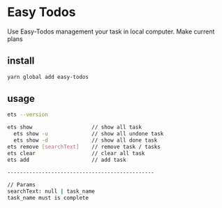 # Easy Todos
Use Easy-Todos management your task in local computer. Make current plans
## install
```bash
yarn global add easy-todos
```
## usage
```bash
ets --version

ets show                   // show all task
  ets show -u              // show all undone task
  ets show -d              // show all done task
ets remove [searchText]    // remove task / tasks
ets clear                  // clear all task
ets add                    // add task

-----------------------------------------------

// Params
searchText: null | task_name
task_name must is complete
```
